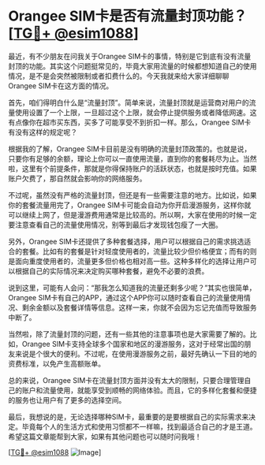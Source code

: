 # Orangee SIM卡是否有流量封顶功能？[[TG💪+ @esim1088](https://t.me/s/esim1088)]

最近，有不少朋友在问我关于Orangee SIM卡的事情，特别是它到底有没有流量封顶的功能。其实这个问题挺常见的，毕竟大家用流量的时候都想知道自己的使用情况，是不是会突然被限制或者扣费什么的。今天我就来给大家详细聊聊Orangee SIM卡在这方面的情况。

首先，咱们得明白什么是“流量封顶”。简单来说，流量封顶就是运营商对用户的流量使用设置了一个上限，一旦超过这个上限，就会停止提供服务或者降低网速。这有点像你在超市买东西，买多了可能享受不到折扣一样。那么，Orangee SIM卡有没有这样的规定呢？

根据我的了解，Orangee SIM卡目前是没有明确的流量封顶政策的。也就是说，只要你有足够的余额，理论上你可以一直使用流量，直到你的套餐耗尽为止。当然啦，这里有个前提条件，那就是你得保持账户的活跃状态，也就是按时充值。如果账户欠费了，那自然就会影响你的网络服务。

不过呢，虽然没有严格的流量封顶，但还是有一些需要注意的地方。比如说，如果你的套餐流量用完了，Orangee SIM卡可能会自动为你开启漫游服务，这样你就可以继续上网了，但是漫游费用通常是比较高的。所以啊，大家在使用的时候一定要注意查看自己的流量使用情况，别等到最后才发现钱包瘦了一大圈。

另外，Orangee SIM卡还提供了多种套餐选择，用户可以根据自己的需求挑选适合的套餐。比如有的套餐是针对轻度使用者的，流量比较少但价格便宜；而有的则是面向重度使用者的，流量更多但价格也相对高一些。这种多样化的选择让用户可以根据自己的实际情况来决定购买哪种套餐，避免不必要的浪费。

说到这里，可能有人会问：“那我怎么知道我的流量还剩多少呢？”其实也很简单，Orangee SIM卡有自己的APP，通过这个APP你可以随时查看自己的流量使用情况、剩余金额以及套餐详情等信息。这样一来，你就不会因为忘记充值而导致服务中断了。

当然啦，除了流量封顶的问题，还有一些其他的注意事项也是大家需要了解的。比如，Orangee SIM卡支持全球多个国家和地区的漫游服务，这对于经常出国的朋友来说是个很大的便利。不过呢，在使用漫游服务之前，最好先确认一下目的地的资费标准，以免产生高额账单。

总的来说，Orangee SIM卡在流量封顶方面并没有太大的限制，只要合理管理自己的账户和流量使用，就能享受到顺畅的网络体验。而且，它的多样化套餐和便捷的服务也让用户有了更多的选择空间。

最后，我想说的是，无论选择哪种SIM卡，最重要的是要根据自己的实际需求来决定。毕竟每个人的生活方式和使用习惯都不一样嘛，找到最适合自己的才是王道。希望这篇文章能帮到大家，如果有其他问题也可以随时问我哦！

[[TG💪+ @esim1088](https://t.me/s/esim1088) ![Image](https://i.postimg.cc/4NQfJmqS/Snipaste-2025-05-13-00-14-12.png)]